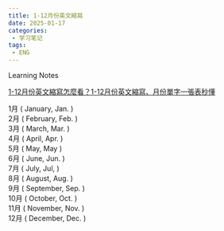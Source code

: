 ```yaml
---
title: 1-12月份英文縮寫
date: 2025-01-17
categories:
 - 学习笔记
tags:
 - ENG
---
```


Learning Notes 

[1-12月份英文縮寫怎麼看？1-12月份英文縮寫、月份單字一張表秒懂](https://www.yesonlineeng.com/month_english/)

1月 ( January, Jan. )  
2月 ( February, Feb. )  
3月 ( March, Mar. )  
4月 ( April, Apr. )  
5月 ( May, May )  
6月 ( June, Jun. )  
7月 ( July, Jul, )  
8月 ( August, Aug. )  
9月 ( September, Sep. )  
10月 ( October, Oct. )  
11月 ( November, Nov. )  
12月 ( December, Dec. )  